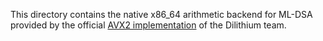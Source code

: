 [//]: # (SPDX-License-Identifier: CC-BY-4.0)

This directory contains the native x86_64 arithmetic backend for ML-DSA provided by the official [AVX2
implementation](https://github.com/pq-crystals/dilithium/blob/master/avx2) of the Dilithium team.
